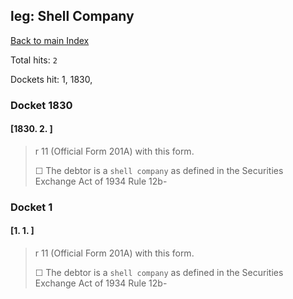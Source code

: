 
## leg: Shell Company

[Back to main Index](README.md)

Total hits: `2`

Dockets hit: 1, 1830, 

### Docket 1830

#### [1830. 2. ]
> r 11 \(Official Form 201A\) with this form.
> 
> ☐ The debtor is a `shell company` as defined in the Securities Exchange Act of 1934 Rule 12b-

### Docket 1

#### [1. 1. ]
> r 11 \(Official Form 201A\) with this form.
> 
> ☐ The debtor is a `shell company` as defined in the Securities Exchange Act of 1934 Rule 12b-
